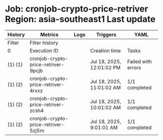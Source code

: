 <!-- image -->

<!-- image -->

<!-- image -->

<!-- image -->

<!-- image -->

<!-- image -->

<!-- image -->

<!-- image -->

<!-- image -->

# Job: cronjob-crypto-price-retriver Region: asia-southeast1 Last update

|  History | Metrics | Logs | Triggers | YAML  |
| --- | --- | --- | --- | --- |
|  Filter | Filter history |  |  |   |
|  0 | Execution ID |  | Creation time | Tasks  |
|  (1) (1) | cronjob-crypto-price-retriver-9pcjb |  | Jul 18, 2025, 12:01:02 PM | Failed with errors  |
|  (1) (2) | cronjob-crypto-price-retriver-4rxxz |  | Jul 18, 2025, 11:01:02 AM | 1/1 completed  |
|  (1) (2) | cronjob-crypto-price-retriver-zcsh4 |  | Jul 18, 2025, 10:01:02 AM | 1/1 completed  |
|  (1) (2) | cronjob-crypto-price-retriver-5zj5m |  | Jul 18, 2025, 9:01:01 AM | 1/1 completed  |